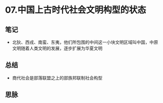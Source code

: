 # 07.中国上古时代社会文明构型的状态

## 笔记
- 北狄、西戎、南蛮、东夷，他们所包围的中间这一小块文明区域叫中国，中原文明随着人类文明的发展，逐步扩展为华夏文明

## 总结
- 商代社会是部落联盟之上的部族邦联制社会构型

## 思脉
